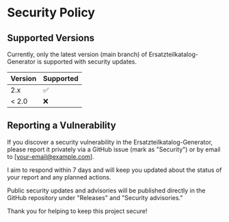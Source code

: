 # Security Policy

## Supported Versions

Currently, only the latest version (main branch) of Ersatzteilkatalog-Generator is supported with security updates.

| Version | Supported          |
| ------- | ------------------ |
| 2.x     | :white_check_mark: |
| < 2.0   | :x:                |

## Reporting a Vulnerability

If you discover a security vulnerability in the Ersatzteilkatalog-Generator,  
please report it privately via a GitHub issue (mark as "Security") or by email to [your-email@example.com].

I aim to respond within 7 days and will keep you updated about the status of your report and any planned actions.

Public security updates and advisories will be published directly in the GitHub repository under "Releases" and "Security advisories."

Thank you for helping to keep this project secure!
